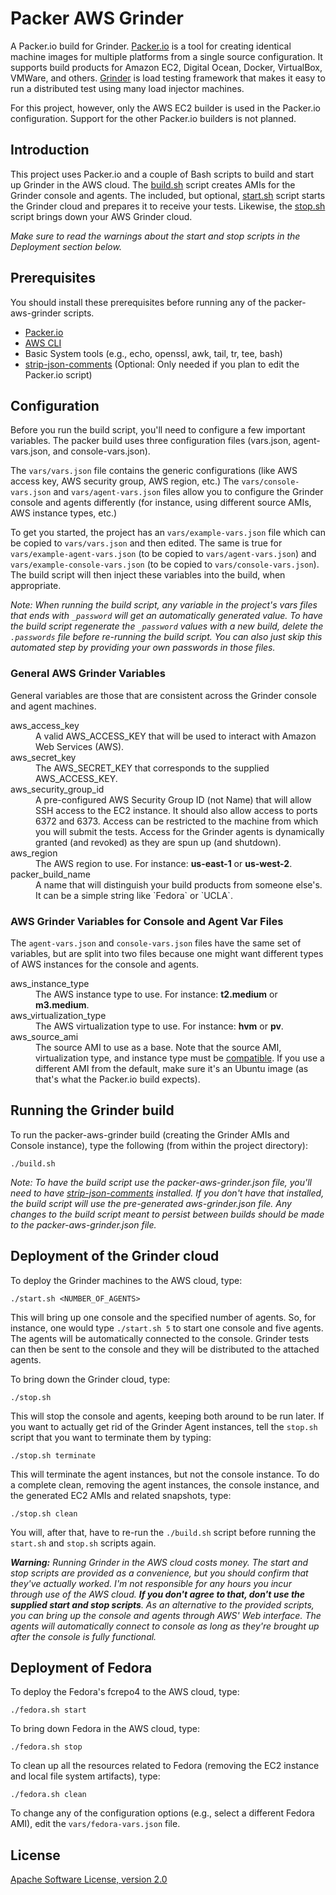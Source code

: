 # Packer AWS Grinder

A Packer.io build for Grinder.  [Packer.io](http://www.packer.io/) is a tool for creating identical machine images for multiple platforms from a single source configuration.  It supports build products for Amazon EC2, Digital Ocean, Docker, VirtualBox, VMWare, and others.  [Grinder](http://grinder.sourceforge.net/) is load testing framework that makes it easy to run a distributed test using many load injector machines.

For this project, however, only the AWS EC2 builder is used in the Packer.io configuration.  Support for the other Packer.io builders is not planned.

## Introduction

This project uses Packer.io and a couple of Bash scripts to build and start up Grinder in the AWS cloud. The [build.sh](https://github.com/ksclarke/packer-aws-grinder/blob/master/build.sh) script creates AMIs for the Grinder console and agents.  The included, but optional, [start.sh](https://github.com/ksclarke/packer-aws-grinder/blob/master/start.sh) script starts the Grinder cloud and prepares it to receive your tests. Likewise, the [stop.sh](https://github.com/ksclarke/packer-aws-grinder/blob/master/stop.sh) script brings down your AWS Grinder cloud.

_Make sure to read the warnings about the start and stop scripts in the Deployment section below._

## Prerequisites

You should install these prerequisites before running any of the packer-aws-grinder scripts.

* [Packer.io](https://packer.io/intro/getting-started/setup.html)
* [AWS CLI](http://aws.amazon.com/cli/)
* Basic System tools (e.g., echo, openssl, awk, tail, tr, tee, bash)
* [strip-json-comments](https://github.com/sindresorhus/strip-json-comments) (Optional: Only needed if you plan to edit the Packer.io script)

## Configuration

Before you run the build script, you'll need to configure a few important variables. The packer build uses three configuration files (vars.json, agent-vars.json, and console-vars.json).

The `vars/vars.json` file contains the generic configurations (like AWS access key, AWS security group, AWS region, etc.) The `vars/console-vars.json` and `vars/agent-vars.json` files allow you to configure the Grinder console and agents differently (for instance, using different source AMIs, AWS instance types, etc.)

  To get you started, the project has an `vars/example-vars.json` file which can be copied to `vars/vars.json` and then edited.  The same is true for `vars/example-agent-vars.json` (to be copied to `vars/agent-vars.json`) and `vars/example-console-vars.json` (to be copied to `vars/console-vars.json`). The build script will then inject these variables into the build, when appropriate.

_Note: When running the build script, any variable in the project's vars files that ends with `_password` will get an automatically generated value. To have the build script regenerate the `_password` values with a new build, delete the `.passwords` file before re-running the build script. You can also just skip this automated step by providing your own passwords in those files._

### General AWS Grinder Variables

General variables are those that are consistent across the Grinder console and agent machines.

<dl>
  <dt>aws_access_key</dt>
  <dd>A valid AWS_ACCESS_KEY that will be used to interact with Amazon Web Services (AWS).</dd>
  <dt>aws_secret_key</dt>
  <dd>The AWS_SECRET_KEY that corresponds to the supplied AWS_ACCESS_KEY.</dd>
  <dt>aws_security_group_id</dt>
  <dd>A pre-configured AWS Security Group ID (not Name) that will allow SSH access to the EC2 instance. It should also allow access to ports 6372 and 6373. Access can be restricted to the machine from which you will submit the tests.  Access for the Grinder agents is dynamically granted (and revoked) as they are spun up (and shutdown).</dd>
  <dt>aws_region</dt>
  <dd>The AWS region to use. For instance: <span style="font-weight: bold">us-east-1</span> or <span style="font-weight: bold">us-west-2</span>.</dd>
  <dt>packer_build_name</dt>
  <dd>A name that will distinguish your build products from someone else's. It can be a simple string like `Fedora` or `UCLA`.</dd>
</dl>

### AWS Grinder Variables for Console and Agent Var Files

The `agent-vars.json` and `console-vars.json` files have the same set of variables, but are split into two files because one might want different types of AWS instances for the console and agents.

<dl>
  <dt>aws_instance_type</dt>
  <dd>The AWS instance type to use. For instance: <span style="font-weight: bold">t2.medium</span> or <span style="font-weight: bold">m3.medium</span>.</dd>
  <dt>aws_virtualization_type</dt>
  <dd>The AWS virtualization type to use. For instance: <span style="font-weight: bold">hvm</span> or <span style="font-weight: bold">pv</span>.</dd>
  <dt>aws_source_ami</dt>
  <dd>The source AMI to use as a base. Note that the source AMI, virtualization type, and instance type must be <a href="http://aws.amazon.com/amazon-linux-ami/instance-type-matrix/">compatible</a>. If you use a different AMI from the default, make sure it's an Ubuntu image (as that's what the Packer.io build expects).</dd>
</dl>

## Running the Grinder build

To run the packer-aws-grinder build (creating the Grinder AMIs and Console instance), type the following (from within the project directory):

    ./build.sh

_Note: To have the build script use the packer-aws-grinder.json file, you'll need to have [strip-json-comments](https://github.com/sindresorhus/strip-json-comments) installed.  If you don't have that installed, the build script will use the pre-generated aws-grinder.json file. Any changes to the build script meant to persist between builds should be made to the packer-aws-grinder.json file._

## Deployment of the Grinder cloud

To deploy the Grinder machines to the AWS cloud, type:

    ./start.sh <NUMBER_OF_AGENTS>

This will bring up one console and the specified number of agents. So, for instance, one would type `./start.sh 5` to start one console and five agents. The agents will be automatically connected to the console. Grinder tests can then be sent to the console and they will be distributed to the attached agents.

To bring down the Grinder cloud, type:

    ./stop.sh

This will stop the console and agents, keeping both around to be run later.  If you want to actually get rid of the Grinder Agent instances, tell the `stop.sh` script that you want to terminate them by typing:

    ./stop.sh terminate

This will terminate the agent instances, but not the console instance. To do a complete clean, removing the agent instances, the console instance, and the generated EC2 AMIs and related snapshots, type:

    ./stop.sh clean

You will, after that, have to re-run the `./build.sh` script before running the `start.sh` and `stop.sh` scripts again.

_**Warning:** Running Grinder in the AWS cloud costs money.  The start and stop scripts are provided as a convenience, but you should confirm that they've actually worked.  I'm not responsible for any hours you incur through use of the AWS cloud. **If you don't agree to that, don't use the supplied start and stop scripts**. As an alternative to the provided scripts, you can bring up the console and agents through AWS' Web interface. The agents will automatically connect to console as long as they're brought up after the console is fully functional._

## Deployment of Fedora

To deploy the Fedora's fcrepo4 to the AWS cloud, type:

    ./fedora.sh start

To bring down Fedora in the AWS cloud, type:

    ./fedora.sh stop

To clean up all the resources related to Fedora (removing the EC2 instance and local file system artifacts), type:

    ./fedora.sh clean

To change any of the configuration options (e.g., select a different Fedora AMI), edit the `vars/fedora-vars.json` file.

## License

[Apache Software License, version 2.0](LICENSE)

